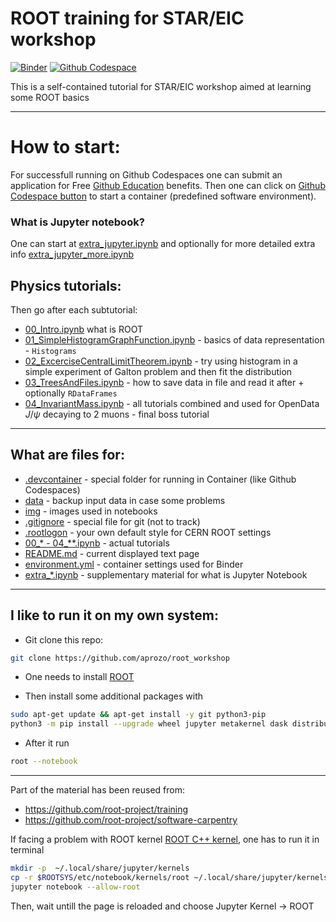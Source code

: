 # ROOT training for STAR/EIC workshop

[![Binder](https://mybinder.org/badge_logo.svg)](https://mybinder.org/v2/gh/aprozo/binder_cern_root/main?urlpath=git-pull%3Frepo%3Dhttps%253A%252F%252Fgithub.com%252Faprozo%252Froot_workshop%26urlpath%3Dtree%252Froot_workshop%252F%26branch%3Dmain)
[![Github Codespace](https://img.shields.io/badge/open-GH_Codespaces-blue?logo=github)](https://codespaces.new/aprozo/root_workshop?quickstart=1)

This is a self-contained tutorial for STAR/EIC workshop aimed at learning some ROOT basics

---
# How to start:
For successfull running on Github Codespaces one can submit an application for Free [Github Education](https://github.com/education) benefits.
Then one can click on [Github Codespace button](https://codespaces.new/aprozo/root_workshop?quickstart=1)
 to start a container (predefined software environment).
 
### What is Jupyter notebook?
One can start at [extra_jupyter.ipynb](extra_jupyter.ipynb) and optionally for more detailed extra info [extra_jupyter_more.ipynb](extra_jupyter_more.ipynb)

## Physics tutorials:
Then go after each subtutorial:
- [00_Intro.ipynb](00_Intro.ipynb) what is ROOT
- [01_SimpleHistogramGraphFunction.ipynb](01_SimpleHistogramGraphFunction.ipynb) - basics of data representation - `Histograms`
- [02_ExcerciseCentralLimitTheorem.ipynb](02_ExcerciseCentralLimitTheorem.ipynb) - try using histogram in a simple experiment of Galton problem and then fit the distribution
- [03_TreesAndFiles.ipynb](03_TreesAndFiles.ipynb) - how to save data in file and read it after + optionally `RDataFrames`
- [04_InvariantMass.ipynb](04_InvariantMass.ipynb) - all tutorials combined and used for OpenData  $J/\psi$ decaying to 2 muons - final boss tutorial

---

## What are files for:

- [.devcontainer](.devcontainer/) - special folder for running in Container (like Github Codespaces)
- [data](data/) - backup input data in case some problems
- [img](img/) - images used in notebooks
- [.gitignore](.gitignore) - special file for git (not to track)
- [.rootlogon](.rootlogon) - your own default style for CERN ROOT settings
- [00_* - 04_**.ipynb](00_Intro.ipynb) - actual tutorials
- [README.md](README.md) - current displayed text page
- [environment.yml](environment.yml) - container settings used for Binder
- [extra_*.ipynb](extra_jupyter.ipynb) - supplementary material for what is Jupyter Notebook


---

## I like to run it on my own system:

- Git clone this repo:

```bash
git clone https://github.com/aprozo/root_workshop
```

- One needs to install [ROOT](https://root.cern/install/)

- Then install some additional packages with

```bash
sudo apt-get update && apt-get install -y git python3-pip
python3 -m pip install --upgrade wheel jupyter metakernel dask distributed pyspark
```

- After it run

```bash
root --notebook
```

---

Part of the material has been reused from:

- https://github.com/root-project/training
- https://github.com/root-project/software-carpentry



If facing a problem with ROOT kernel [ROOT C++ kernel](https://github.com/root-project/root/tree/master/bindings/jupyroot), one has to run it in terminal

```bash
mkdir -p  ~/.local/share/jupyter/kernels
cp -r $ROOTSYS/etc/notebook/kernels/root ~/.local/share/jupyter/kernels
jupyter notebook --allow-root
```

Then, wait untill the page is reloaded and choose Jupyter Kernel -> ROOT
